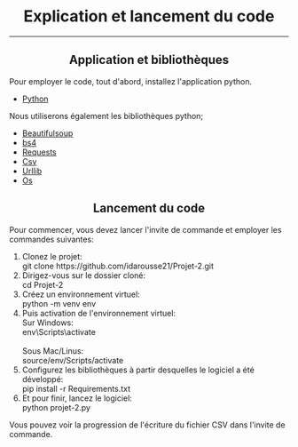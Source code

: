 <h1 align ="center">Explication et lancement du code</h1>

------------------------------
<h2 align = "center"> Application et bibliothèques </h2>

<p>
    Pour employer le code, tout d'abord, installez l'application python.
<ul>
    <li>
        <a href = "https://www.python.org/downloads/">Python </a>
    </li>
</ul>
</p>
<p>
    Nous utiliserons également les bibliothèques python;
    <ul>
        <li>
            <a href = "https://www.crummy.com/software/BeautifulSoup/bs4/doc/">Beautifulsoup</a>
        </li>
        <li>
            <a href = "https://www.crummy.com/software/BeautifulSoup/bs4/doc/">bs4</a>
        </li>
        <li>
            <a href = "https://requests.readthedocs.io/en/latest/">Requests</a>
        </li>
        <li>
            <a href = "https://docs.python.org/fr/3/library/csv.html">Csv</a>
        </li>
        <li>
            <a href = "https://docs.python.org/fr/3/library/urllib.parse.html">Urllib</a>
        </li>
        <li>
            <a href = "https://docs.python.org/3/library/os.html">Os</a>
        </li>
    </ul>
</p>

<h2 align = "center"> Lancement du code </h2>
<p>Pour commencer, vous devez lancer l'invite de commande et employer les commandes suivantes:
    <ol>
            <li>Clonez le projet:<br/>
                git clone https://github.com/idarousse21/Projet-2.git</li>
            <li>Dirigez-vous sur le dossier cloné:<br/>
                cd Projet-2 </li>
            <li>Créez un environnement virtuel:<br/>
                python -m venv env</li>
            <li>Puis activation de l'environnement virtuel:<br/>
                Sur Windows:<br/>
                env\Scripts\activate</li><br/>
                Sous Mac/Linus:<br/>
                source/env/Scripts/activate
            <li>Configurez les bibliothèques à partir desquelles le logiciel a été développé:<br/>
                pip install -r Requirements.txt</li>
            <li>Et pour finir, lancez le logiciel:<br/>
                python projet-2.py</li>
    </ol>
    Vous pouvez voir la progression de l'écriture du fichier CSV dans l'invite de commande.